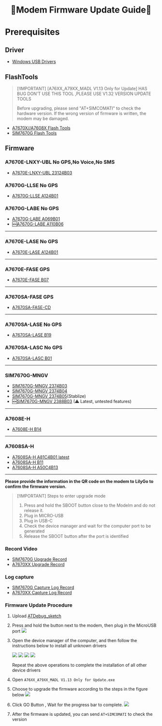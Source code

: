 
<h1 align = "center">🌟Modem Firmware Update Guide🌟</h1>

# Prerequisites

## Driver

* [Windows USB Drivers](https://drive.google.com/drive/folders/1-7x2z00a5VO7GZS96C6mDupNTBXIh--H?usp=sharing)

## FlashTools

> \[!IMPORTANT]
> [A76XX_A79XX_MADL V1.13 Only for Update] HAS BUG DON'T USE THIS TOOL ,PLEASE USE V1.32 VERSION UPDATE TOOLS
>
> Before upgrading, please send "AT+SIMCOMATI" to check the hardware version. If the wrong version of firmware is written, the modem may be damaged.

* [A7670X//A7608X Flash Tools](https://drive.google.com/file/d/12nt5-wcsUT6bRaEhfOMBSq0EhOl8R2by/view?usp=sharing)
* [SIM7670G Flash Tools](https://drive.google.com/file/d/1-CHQOXQhCJRr1S8rP_AGHVWGqE823wem/view?usp=sharing)

## Firmware

### A7670E-LNXY-UBL No GPS,No Voice,No SMS

* [A7670E-LNXY-UBL 23124B03](https://drive.google.com/file/d/12i1YNPVsygzwKhNnboiGVRn_nG6QulQA/view?usp=sharing)

### A7670G-LLSE No GPS

<!-- * [A7670G B18](https://drive.google.com/file/d/10BxF-O2aPQ9vB5N97VT3bxPguURNoMvF/view?usp=sharing) Known HTTP 715 Errors Don't use this version- -->
* [A7670G-LLSE A124B01](https://drive.google.com/file/d/1-UOq_7TxU8aNAY4KKuXtnoRt0UZwipSQ/view?usp=sharing)

<!-- (LTE-FDD B1/B2/B3/B4/B5/B7/B8/B12*/B13*LB18*/B19*/B20/B25*/B26*/B28/B66/ LTE-TDD B34/B38/B39/B40/B41 GSM/GPRS/EDGE 850/900/1800/1900 MHz) -->

### A7670G-LABE No GPS

* [A7670G-LABE A069B01](https://drive.google.com/file/d/10oSTTqhw7ZiiZ_LiqAb3WYV3LXwbpKtV/view?usp=sharing)
* 🆕[A7670G-LABE A110B06](https://drive.google.com/file/d/10fsorFI8SuTlcffufgphpYbt2JjUpqtg/view?usp=sharing)

<!-- (LTE-FDD B1/B2/B3/B4/B5/B7/B8/B20B28/B66/ LTE-TDD B34/B38/B39/B40/B41 GSM/GPRS/EDGE 850/900/1800/1900 MHz) -->

------------------------

### A7670E-LASE No GPS

<!-- * [A7670E-LASE B14](https://drive.google.com/file/d/1ERblToPH4FoAo2dVYn3B--u_FzhIzeMQ/view?usp=sharing) Known HTTP 715 Errors Don't use this version-->
* [A7670E-LASE A124B01](https://drive.google.com/file/d/1-14KABQxVgjcJjJVuofp1BkZd0VYZVWA/view?usp=sharing)<!-- 20241008 Update Fixed  HTTP 715 error-->

------------------------

### A7670E-FASE GPS

<!-- A011B07V01A7670M7_F_A7670E-FASE_CD_V101230711 -->
* [A7670E-FASE B07](https://drive.google.com/file/d/1-5A9w4MCXNz6F5ODhynne0rC9IUOeOdH/view?usp=sharing)<!-- 20241008 Update Fixed  HTTP 715 error-->

------------------------

### A7670SA-FASE GPS

<!-- A011B07V01A7670M7_F_A7670SA-FASE_CD_V101230712 -->
* [A7670SA-FASE-CD](https://drive.google.com/file/d/1-CcYlyPOYpIpcmSDjnfIXDE-GuazzLjO/view?usp=sharing) <!-- 20241009 Update Fixed  HTTP 715 error-->

------------------------

### A7670SA-LASE No GPS

* [A7670SA-LASE B19](https://drive.google.com/file/d/1-evoE-qTLzQEG3OrGdrq9SVuDxEVGHeQ/view?usp=sharing)

### A7670SA-LASC No GPS

* [A7670SA-LASC B01](https://drive.google.com/file/d/127FpmjV9TNFJcNEUK03X03sGpGGqFc-u/view?usp=sharing)

------------------------

### SIM7670G-MNGV

<!-- * ~~[SIM7670G B02](https://drive.google.com/file/d/1-63xiw4TbGwHi3rQDzJpPKwp2SDNPXC1/view?usp=sharing) Known HTTP 715 Errors Don't use this version~~  -->
* [SIM7670G-MNGV 2374B03](https://drive.google.com/file/d/1bBrze2eDtrjEuJ_2yiufSo87eIk_mYkE/view?usp=sharing) <!-- 20241008 Update Fixed  HTTP 715 error-->
* [SIM7670G-MNGV 2374B04](https://drive.google.com/file/d/1-akwKQJttLbtLD48ApagusfBvS9ixZ4F/view?usp=sharing)
* [SIM7670G-MNGV 2374B05](https://drive.google.com/file/d/10VvMNzgKhAX25lHSIGHnD3ip7kWjFl0g/view?usp=sharing)(Stablize) <!-- 20241206 Fixed MQTTS error https://github.com/Xinyuan-LilyGO/LilyGO-T-A76XX/issues/183 , HTTPS MQTTS FIXED -->
* 🆕[SIM7670G-MNGV 2388B03](https://drive.google.com/file/d/1_Gwj3v_6NCtC-6xQ8dGSrjayTFRJyVgu/view?usp=sharing) (⚠ Latest, untested features)

------------------------

### A7608E-H

<!-- * [A7608E-H B11](https://drive.google.com/file/d/1IfNkPfQmfG3oqbXEZl0YD_9qgLsN4e_D/view?usp=sharing) -->
* [A7608E-H B14](https://drive.google.com/file/d/1NNixH5VYale9fS1JkHSBdoM-KiiMboWY/view?usp=sharing)

------------------------

### A7608SA-H

* [A7608SA-H A81C4B01 latest](https://drive.google.com/file/d/1lf7EFa7uaI9fyr25b4Ik2SW36P-22rWG/view?usp=sharing)
* [A7608SA-H B11](https://drive.google.com/file/d/1ktLzCjnd0TXzbiythU1EaWVkAokXzkf9/view?usp=sharing)
* [A7608SA-H A50C4B13](https://drive.google.com/file/d/1-LsgDug-Zz_0kU96HlCGtfks3ruvjcQb/view?usp=sharing)

------------------------

**Please provide the information in the QR code on the modem to LilyGo to confirm the firmware version.**

> \[!IMPORTANT]
> Steps to enter upgrade mode
> 1. Press and hold the SBOOT button close to the Modelm and do not release it.
> 2. Plug in MICRO-USB
> 3. Plug in USB-C
> 4. Check the device manager and wait for the computer port to be generated
> 5. Release the SBOOT button after the port is identified

### Record Video 

* [SIM7670G Upgrade Record](https://www.youtube.com/watch?v=fAtrz_4DfVs)
* [A7670XX Upgrade Record](https://youtu.be/AZkm-Z7mKn8)


### Log capture

* [SIM7670G Capture Log Record](https://youtu.be/4vvNANhz86A)
* [A7670XX Capture Log Record](https://youtu.be/31MUyhX5UHs)



### Firmware Update Procedure

1. Upload [ATDebug_sketch](../examples/ATdebug/ATdebug.ino)
2. Press and hold the button next to the modem, then plug in the MicroUSB port
   ![](../images/upgrade/boot_pin.jpg)
   
3. Open the device manager of the computer, and then follow the instructions below to install all unknown drivers

   ![](../images/upgrade/step2.jpg)
   ![](../images/upgrade/step3.jpg)
   ![](../images/upgrade/step4.jpg)
   ![](../images/upgrade/step5.jpg)

    Repeat the above operations to complete the installation of all other device drivers

4. Open `A76XX_A79XX_MADL V1.13 Only for Update.exe`
5. Choose to upgrade the firmware according to the steps in the figure below
   ![](../images/upgrade/step1.jpg)
6. Click GO Button , Wait for the progress bar to complete.
   ![](../images/upgrade/step6.jpg)

7. After the firmware is updated, you can send `AT+SIMCOMATI` to check the version
